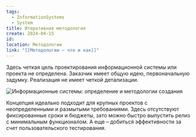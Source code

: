 ```yaml
---
tags:
  - InformationSystems
  - System
title: Итеративная методология
create: 2024-04-15
id: 
location: Методологии
link: "[[Методологии – что и как]]"
---
```

Здесь четкая цель проектирования информационной системы или проекта не определена. Заказчик имеет общую идею, первоначальную задумку. Реализация не имеет четкой детализации.

![Информационные системы: определение и методологии создания](https://lh6.googleusercontent.com/D4tT_iWFvwi7W__n-ljmx5rs2STT7CjOL-wjIoIXt4qTXCg4BObANySS8Opkd_PDeuS-HcRcLccPw_QX6ibz1hN_iuWlkdk63WKoy_FvpJLrEGQ2DcsFUG9RVZ7LINSthUWT3wwdm53zDtDJ8i5VueuRxqgGJPJhaPgnzmBozGbjyG5kWNlR1MVO8FhNUIOjMKd0EItrLQ)

Концепция идеально подходит для крупных проектов с неопределенными и размытыми требованиями. Здесь отсутствуют фиксированные сроки и бюджеты, зато можно быстро выпустить релиз с минимальным функционалом. А еще – добиться эффективности за счет пользовательского тестирования.